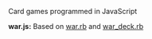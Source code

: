 Card games programmed in JavaScript

**war.js:** Based on [war.rb](https://github.com/rycz/card-games-rb/blob/master/war.rb) and [war_deck.rb](https://github.com/rycz/card-games-rb/blob/master/war_deck.rb)

